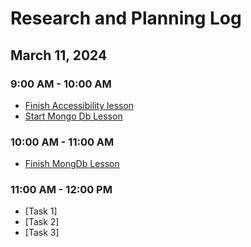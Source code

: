 # Research and Planning Log

## March 11, 2024

### 9:00 AM - 10:00 AM

- [Finish Accessibility lesson](https://www.codecademy.com/learn)
- [Start Mongo Db Lesson](https://www.codecademy.com/enrolled/courses/learn-mongodb)


### 10:00 AM - 11:00 AM

- [Finish MongDb Lesson](https://www.codecademy.com/enrolled/courses/learn-mongodb)

### 11:00 AM - 12:00 PM

- [Task 1]
- [Task 2]
- [Task 3]

